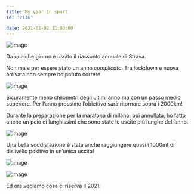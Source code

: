 ```yaml
---
title: My year in sport
id: '2116'

date: 2021-01-02 11:00:00
---
```


![image](/images/2021/08/days_hubabccc26f42f7848c1d5ae617c41a659_161763_700x0_resize_q75_box.jpg)

Da qualche giorno è uscito il riassunto annuale di Strava.

Non male per essere stato un anno _complicato_. Tra lockdown e nuova arrivata non sempre ho potuto correre.

![image](/images/2021/08/kms_hu26f53345007222d52fb6ea4cde5e1f40_122446_700x0_resize_q75_box.jpg)

Sicuramente meno chilometri degli ultimi anno ma con un passo medio superiore. Per l’anno prossimo l’obiettivo sarà ritornare sopra i 2000km!

Durante la preparazione per la maratona di milano, poi annullata, ho fatto anche un paio di lunghissimi che sono state le uscite più lunghe dell’anno.

![image](/images/2021/08/passo_hu52c31ea1e6a006cdbc8f3e010b524c1b_146902_700x0_resize_q75_box.jpg)

Una bella soddisfazione è stata anche raggiungere quasi i 1000mt di dislivello positivo in un’unica uscita!

![image](/images/2021/08/dislivello_max_hu119d78381ce7887dcfeb056000d3b801_214925_700x0_resize_q75_box.jpg)

![image](/images/2021/08/dislivello_tot_hua9ac8aa4d3b5e3d6288c1cf56d337d67_115090_700x0_resize_q75_box.jpg)

Ed ora vediamo cosa ci riserva il 2021!
